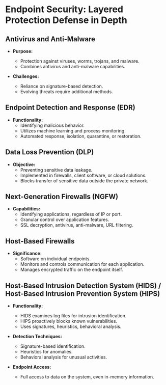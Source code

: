 # Endpoint Security: Layered Protection Defense in Depth

## Antivirus and Anti-Malware

- **Purpose:**
    - Protection against viruses, worms, trojans, and malware.
    - Combines antivirus and anti-malware capabilities.

- **Challenges:**
    - Reliance on signature-based detection.
    - Evolving threats require additional methods.

## Endpoint Detection and Response (EDR)

- **Functionality:**
    - Identifying malicious behavior.
    - Utilizes machine learning and process monitoring.
    - Automated response, isolation, quarantine, or restoration.

## Data Loss Prevention (DLP)

- **Objective:**
    - Preventing sensitive data leakage.
    - Implemented in firewalls, client software, or cloud solutions.
    - Blocks transfer of sensitive data outside the private network.

## Next-Generation Firewalls (NGFW)

- **Capabilities:**
    - Identifying applications, regardless of IP or port.
    - Granular control over application features.
    - SSL decryption, antivirus, anti-malware, URL filtering.

## Host-Based Firewalls

- **Significance:**
    - Software on individual endpoints.
    - Monitors and controls communication for each application.
    - Manages encrypted traffic on the endpoint itself.

## Host-Based Intrusion Detection System (HIDS) / Host-Based Intrusion Prevention System (HIPS)

- **Functionality:**
    - HIDS examines log files for intrusion identification.
    - HIPS proactively blocks known vulnerabilities.
    - Uses signatures, heuristics, behavioral analysis.

- **Detection Techniques:**
    - Signature-based identification.
    - Heuristics for anomalies.
    - Behavioral analysis for unusual activities.

- **Endpoint Access:**
    - Full access to data on the system, even in-memory information.

